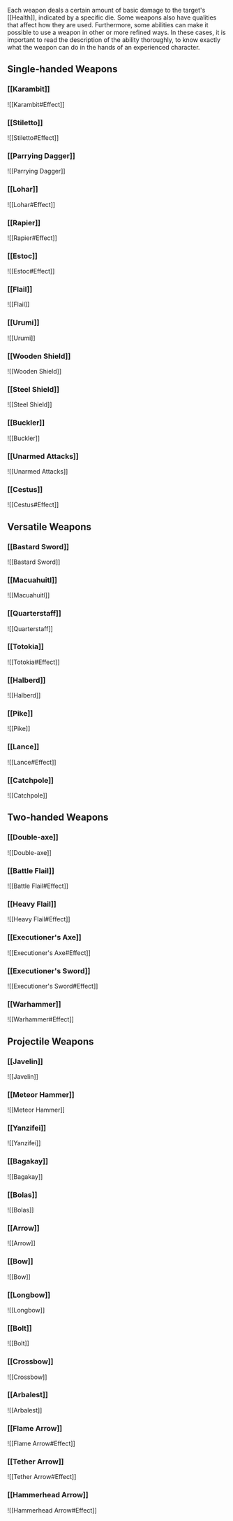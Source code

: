 Each weapon deals a certain amount of basic damage to the target's [[Health]], indicated by a specific die. Some weapons also have qualities that affect how they are used. Furthermore, some abilities can make it possible to use a weapon in other or more refined ways. In these cases, it is important to read the description of the ability thoroughly, to know exactly what the weapon can do in the hands of an experienced character.
## Single-handed Weapons
### [[Karambit]]
![[Karambit#Effect]]
### [[Stiletto]]
![[Stiletto#Effect]]
### [[Parrying Dagger]]
![[Parrying Dagger]]
### [[Lohar]]
![[Lohar#Effect]]
### [[Rapier]]
![[Rapier#Effect]]
### [[Estoc]]
![[Estoc#Effect]]
### [[Flail]]
![[Flail]]
### [[Urumi]]
![[Urumi]]
### [[Wooden Shield]]
![[Wooden Shield]]
### [[Steel Shield]]
![[Steel Shield]]
### [[Buckler]]
![[Buckler]]
### [[Unarmed Attacks]]
![[Unarmed Attacks]]
### [[Cestus]]
![[Cestus#Effect]]
## Versatile Weapons
### [[Bastard Sword]]
![[Bastard Sword]]
### [[Macuahuitl]]
![[Macuahuitl]]
### [[Quarterstaff]]
![[Quarterstaff]]
### [[Totokia]]
![[Totokia#Effect]]
### [[Halberd]]
![[Halberd]]
### [[Pike]]
![[Pike]]
### [[Lance]]
![[Lance#Effect]]
### [[Catchpole]]
![[Catchpole]]
## Two-handed Weapons
### [[Double-axe]]
![[Double-axe]]
### [[Battle Flail]]
![[Battle Flail#Effect]]
### [[Heavy Flail]]
![[Heavy Flail#Effect]]
### [[Executioner's Axe]]
![[Executioner's Axe#Effect]]
### [[Executioner's Sword]]
![[Executioner's Sword#Effect]]
### [[Warhammer]]
![[Warhammer#Effect]]
## Projectile Weapons
### [[Javelin]]
![[Javelin]]
### [[Meteor Hammer]]
![[Meteor Hammer]]
### [[Yanzifei]]
![[Yanzifei]]
### [[Bagakay]]
![[Bagakay]]
### [[Bolas]]
![[Bolas]]
### [[Arrow]]
![[Arrow]]
### [[Bow]]
![[Bow]]
### [[Longbow]]
![[Longbow]]
### [[Bolt]]
![[Bolt]]
### [[Crossbow]]
![[Crossbow]]
### [[Arbalest]]
![[Arbalest]]
### [[Flame Arrow]]
![[Flame Arrow#Effect]]
### [[Tether Arrow]]
![[Tether Arrow#Effect]]
### [[Hammerhead Arrow]]
![[Hammerhead Arrow#Effect]]